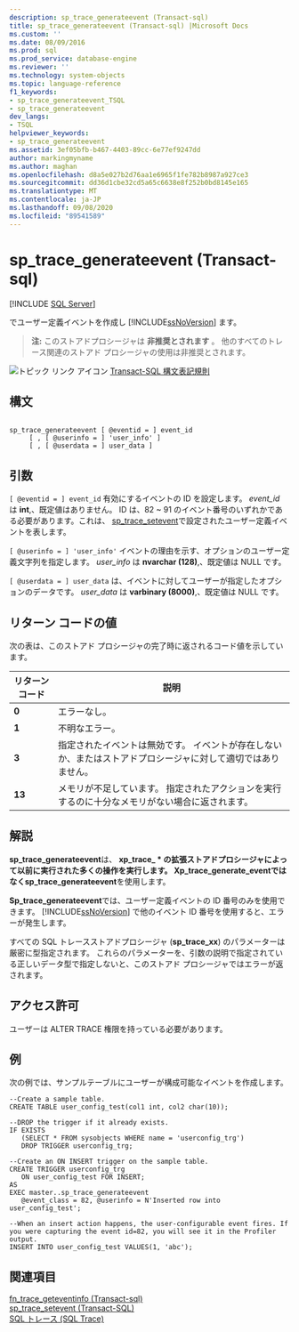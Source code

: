 ```yaml
---
description: sp_trace_generateevent (Transact-sql)
title: sp_trace_generateevent (Transact-sql) |Microsoft Docs
ms.custom: ''
ms.date: 08/09/2016
ms.prod: sql
ms.prod_service: database-engine
ms.reviewer: ''
ms.technology: system-objects
ms.topic: language-reference
f1_keywords:
- sp_trace_generateevent_TSQL
- sp_trace_generateevent
dev_langs:
- TSQL
helpviewer_keywords:
- sp_trace_generateevent
ms.assetid: 3ef05bfb-b467-4403-89cc-6e77ef9247dd
author: markingmyname
ms.author: maghan
ms.openlocfilehash: d8a5e027b2d76aa1e6965f1fe782b8987a927ce3
ms.sourcegitcommit: dd36d1cbe32cd5a65c6638e8f252b0bd8145e165
ms.translationtype: MT
ms.contentlocale: ja-JP
ms.lasthandoff: 09/08/2020
ms.locfileid: "89541589"
---
```

# <a name="sp_trace_generateevent-transact-sql"></a>sp_trace_generateevent (Transact-sql)
[!INCLUDE [SQL Server](../../includes/applies-to-version/sqlserver.md)]

  でユーザー定義イベントを作成し [!INCLUDE[ssNoVersion](../../includes/ssnoversion-md.md)] ます。  
  
>**注:**  このストアドプロシージャは **非推奨とされます** 。 他のすべてのトレース関連のストアド プロシージャの使用は非推奨とされます。  
  
  
 ![トピック リンク アイコン](../../database-engine/configure-windows/media/topic-link.gif "トピック リンク アイコン") [Transact-SQL 構文表記規則](../../t-sql/language-elements/transact-sql-syntax-conventions-transact-sql.md)  
  
## <a name="syntax"></a>構文  
  
```  
  
sp_trace_generateevent [ @eventid = ] event_id   
     [ , [ @userinfo = ] 'user_info' ]  
     [ , [ @userdata = ] user_data ]  
```  
  
## <a name="arguments"></a>引数  
`[ @eventid = ] event_id` 有効にするイベントの ID を設定します。 *event_id* は **int**,、既定値はありません。 ID は、82 ~ 91 のイベント番号のいずれかである必要があります。これは、 [sp_trace_setevent](../../relational-databases/system-stored-procedures/sp-trace-setevent-transact-sql.md)で設定されたユーザー定義イベントを表します。  
  
`[ @userinfo = ] 'user_info'` イベントの理由を示す、オプションのユーザー定義文字列を指定します。 *user_info* は **nvarchar (128)**,、既定値は NULL です。  
  
`[ @userdata = ] user_data` は、イベントに対してユーザーが指定したオプションのデータです。 *user_data* は **varbinary (8000)**,、既定値は NULL です。  
  
## <a name="return-code-values"></a>リターン コードの値  
 次の表は、このストアド プロシージャの完了時に返されるコード値を示しています。  
  
|リターン コード|説明|  
|-----------------|-----------------|  
|**0**|エラーなし。|  
|**1**|不明なエラー。|  
|**3**|指定されたイベントは無効です。 イベントが存在しないか、またはストアドプロシージャに対して適切ではありません。|  
|**13**|メモリが不足しています。 指定されたアクションを実行するのに十分なメモリがない場合に返されます。|  
  
## <a name="remarks"></a>解説  
 **sp_trace_generateevent**は、 **xp_trace_ \* **の拡張ストアドプロシージャによって以前に実行された多くの操作を実行します。 **Xp_trace_generate_event**ではなく**sp_trace_generateevent**を使用します。  
  
 **Sp_trace_generateevent**では、ユーザー定義イベントの ID 番号のみを使用できます。 [!INCLUDE[ssNoVersion](../../includes/ssnoversion-md.md)] で他のイベント ID 番号を使用すると、エラーが発生します。  
  
 すべての SQL トレースストアドプロシージャ (**sp_trace_xx**) のパラメーターは厳密に型指定されます。 これらのパラメーターを、引数の説明で指定されている正しいデータ型で指定しないと、このストアド プロシージャではエラーが返されます。  
  
## <a name="permissions"></a>アクセス許可  
 ユーザーは ALTER TRACE 権限を持っている必要があります。  
  
## <a name="examples"></a>例  
 次の例では、サンプルテーブルにユーザーが構成可能なイベントを作成します。  
  
```  
--Create a sample table.  
CREATE TABLE user_config_test(col1 int, col2 char(10));  
  
--DROP the trigger if it already exists.  
IF EXISTS  
   (SELECT * FROM sysobjects WHERE name = 'userconfig_trg')  
   DROP TRIGGER userconfig_trg;  
  
--Create an ON INSERT trigger on the sample table.  
CREATE TRIGGER userconfig_trg  
   ON user_config_test FOR INSERT;  
AS  
EXEC master..sp_trace_generateevent  
   @event_class = 82, @userinfo = N'Inserted row into user_config_test';  
  
--When an insert action happens, the user-configurable event fires. If   
you were capturing the event id=82, you will see it in the Profiler output.  
INSERT INTO user_config_test VALUES(1, 'abc');  
```  
  
## <a name="see-also"></a>関連項目  
 [fn_trace_geteventinfo &#40;Transact-sql&#41;](../../relational-databases/system-functions/sys-fn-trace-geteventinfo-transact-sql.md)   
 [sp_trace_setevent &#40;Transact-SQL&#41;](../../relational-databases/system-stored-procedures/sp-trace-setevent-transact-sql.md)   
 [SQL トレース (SQL Trace)](../../relational-databases/sql-trace/sql-trace.md)  
  
  
